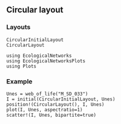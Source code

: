 ## Circular layout

### Layouts

```@docs
CircularInitialLayout
CircularLayout
```

```@setup default
using EcologicalNetworks
using EcologicalNetworksPlots
using Plots
```

### Example

```@example default
Unes = web_of_life("M_SD_033")
I = initial(CircularInitialLayout, Unes)
position!(CircularLayout(), I, Unes)
plot(I, Unes, aspectratio=1)
scatter!(I, Unes, bipartite=true)
```